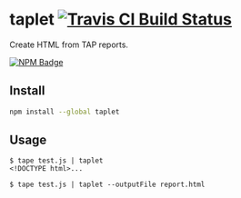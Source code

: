 # taplet [![Travis CI Build Status](https://img.shields.io/travis/com/Richienb/taplet/master.svg?style=for-the-badge)](https://travis-ci.com/Richienb/taplet)

Create HTML from TAP reports.

[![NPM Badge](https://nodei.co/npm/taplet.png)](https://npmjs.com/package/taplet)

## Install

```sh
npm install --global taplet
```

## Usage

```
$ tape test.js | taplet
<!DOCTYPE html>...

$ tape test.js | taplet --outputFile report.html
```
